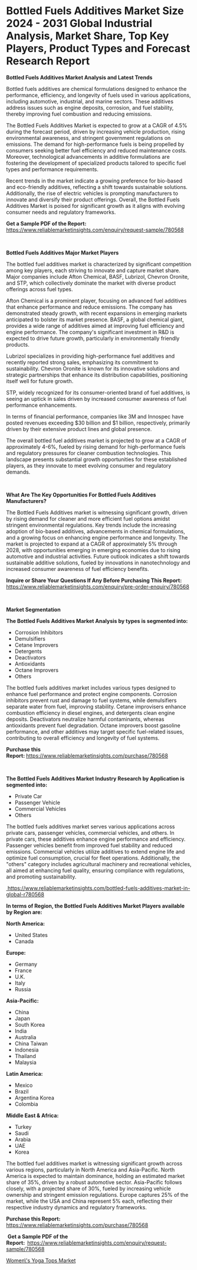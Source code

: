 <p><h1>Bottled Fuels Additives Market Size 2024 - 2031 Global Industrial Analysis, Market Share, Top Key Players, Product Types and Forecast Research Report</h1></p><p><strong>Bottled Fuels Additives Market Analysis and Latest Trends</strong></p>
<p><p>Bottled fuels additives are chemical formulations designed to enhance the performance, efficiency, and longevity of fuels used in various applications, including automotive, industrial, and marine sectors. These additives address issues such as engine deposits, corrosion, and fuel stability, thereby improving fuel combustion and reducing emissions. </p><p>The Bottled Fuels Additives Market is expected to grow at a CAGR of 4.5% during the forecast period, driven by increasing vehicle production, rising environmental awareness, and stringent government regulations on emissions. The demand for high-performance fuels is being propelled by consumers seeking better fuel efficiency and reduced maintenance costs. Moreover, technological advancements in additive formulations are fostering the development of specialized products tailored to specific fuel types and performance requirements.</p><p>Recent trends in the market indicate a growing preference for bio-based and eco-friendly additives, reflecting a shift towards sustainable solutions. Additionally, the rise of electric vehicles is prompting manufacturers to innovate and diversify their product offerings. Overall, the Bottled Fuels Additives Market is poised for significant growth as it aligns with evolving consumer needs and regulatory frameworks.</p></p>
<p><strong>Get a Sample PDF of the Report:&nbsp;</strong> <a href="https://www.reliablemarketinsights.com/enquiry/request-sample/780568?utm_campaign=2013&utm_medium=2&utm_source=Github&utm_content=ia&utm_term=30122024&utm_id=bottled-fuels-additives">https://www.reliablemarketinsights.com/enquiry/request-sample/780568</a></p>
<p>&nbsp;</p>
<p><strong>Bottled Fuels Additives Major Market Players</strong></p>
<p><p>The bottled fuel additives market is characterized by significant competition among key players, each striving to innovate and capture market share. Major companies include Afton Chemical, BASF, Lubrizol, Chevron Oronite, and STP, which collectively dominate the market with diverse product offerings across fuel types. </p><p>Afton Chemical is a prominent player, focusing on advanced fuel additives that enhance performance and reduce emissions. The company has demonstrated steady growth, with recent expansions in emerging markets anticipated to bolster its market presence. BASF, a global chemical giant, provides a wide range of additives aimed at improving fuel efficiency and engine performance. The company's significant investment in R&D is expected to drive future growth, particularly in environmentally friendly products.</p><p>Lubrizol specializes in providing high-performance fuel additives and recently reported strong sales, emphasizing its commitment to sustainability. Chevron Oronite is known for its innovative solutions and strategic partnerships that enhance its distribution capabilities, positioning itself well for future growth.</p><p>STP, widely recognized for its consumer-oriented brand of fuel additives, is seeing an uptick in sales driven by increased consumer awareness of fuel performance enhancements. </p><p>In terms of financial performance, companies like 3M and Innospec have posted revenues exceeding $30 billion and $1 billion, respectively, primarily driven by their extensive product lines and global presence. </p><p>The overall bottled fuel additives market is projected to grow at a CAGR of approximately 4-6%, fueled by rising demand for high-performance fuels and regulatory pressures for cleaner combustion technologies. This landscape presents substantial growth opportunities for these established players, as they innovate to meet evolving consumer and regulatory demands.</p></p>
<p>&nbsp;</p>
<p><strong>What Are The Key Opportunities For Bottled Fuels Additives Manufacturers?</strong></p>
<p><p>The Bottled Fuels Additives market is witnessing significant growth, driven by rising demand for cleaner and more efficient fuel options amidst stringent environmental regulations. Key trends include the increasing adoption of bio-based additives, advancements in chemical formulations, and a growing focus on enhancing engine performance and longevity. The market is projected to expand at a CAGR of approximately 5% through 2028, with opportunities emerging in emerging economies due to rising automotive and industrial activities. Future outlook indicates a shift towards sustainable additive solutions, fueled by innovations in nanotechnology and increased consumer awareness of fuel efficiency benefits.</p></p>
<p><strong>Inquire or Share Your Questions If Any Before Purchasing This Report:</strong> <a href="https://www.reliablemarketinsights.com/enquiry/pre-order-enquiry/780568?utm_campaign=2013&utm_medium=2&utm_source=Github&utm_content=ia&utm_term=30122024&utm_id=bottled-fuels-additives">https://www.reliablemarketinsights.com/enquiry/pre-order-enquiry/780568</a></p>
<p>&nbsp;</p>
<p><strong>Market Segmentation</strong></p>
<p><strong>The Bottled Fuels Additives Market Analysis by types is segmented into:</strong></p>
<p><ul><li>Corrosion Inhibitors</li><li>Demulsifiers</li><li>Cetane Improvers</li><li>Detergents</li><li>Deactivators</li><li>Antioxidants</li><li>Octane Improvers</li><li>Others</li></ul></p>
<p><p>The bottled fuels additives market includes various types designed to enhance fuel performance and protect engine components. Corrosion inhibitors prevent rust and damage to fuel systems, while demulsifiers separate water from fuel, improving stability. Cetane improvisers enhance combustion efficiency in diesel engines, and detergents clean engine deposits. Deactivators neutralize harmful contaminants, whereas antioxidants prevent fuel degradation. Octane improvers boost gasoline performance, and other additives may target specific fuel-related issues, contributing to overall efficiency and longevity of fuel systems.</p></p>
<p><strong>Purchase this Report:&nbsp;</strong><a href="https://www.reliablemarketinsights.com/purchase/780568?utm_campaign=2013&utm_medium=2&utm_source=Github&utm_content=ia&utm_term=30122024&utm_id=bottled-fuels-additives">https://www.reliablemarketinsights.com/purchase/780568</a></p>
<p>&nbsp;</p>
<p><strong>The Bottled Fuels Additives Market Industry Research by Application is segmented into:</strong></p>
<p><ul><li>Private Car</li><li>Passenger Vehicle</li><li>Commercial Vehicles</li><li>Others</li></ul></p>
<p><p>The bottled fuels additives market serves various applications across private cars, passenger vehicles, commercial vehicles, and others. In private cars, these additives enhance engine performance and efficiency. Passenger vehicles benefit from improved fuel stability and reduced emissions. Commercial vehicles utilize additives to extend engine life and optimize fuel consumption, crucial for fleet operations. Additionally, the "others" category includes agricultural machinery and recreational vehicles, all aimed at enhancing fuel quality, ensuring compliance with regulations, and promoting sustainability.</p></p>
<p><a href="https://www.reliablemarketinsights.com/bottled-fuels-additives-market-in-global-r780568?utm_campaign=2013&utm_medium=2&utm_source=Github&utm_content=ia&utm_term=30122024&utm_id=bottled-fuels-additives">&nbsp;https://www.reliablemarketinsights.com/bottled-fuels-additives-market-in-global-r780568</a></p>
<p><strong>In terms of Region, the Bottled Fuels Additives Market Players available by Region are:</strong></p>
<p>
    <p> <strong> North America: </strong>
        <ul>
            <li>United States</li>
            <li>Canada</li>
        </ul>
        </p> 
    <p> <strong> Europe: </strong>
        <ul>
            <li>Germany</li>
            <li>France</li>
            <li>U.K.</li>
            <li>Italy</li>
            <li>Russia</li>
        </ul>
        </p> 
    <p> <strong> Asia-Pacific: </strong>
        <ul>
            <li>China</li>
            <li>Japan</li>
            <li>South Korea</li>
            <li>India</li>
            <li>Australia</li>
            <li>China Taiwan</li>
            <li>Indonesia</li>
            <li>Thailand</li>
            <li>Malaysia</li>
        </ul>
        </p> 
    <p> <strong> Latin America: </strong>
        <ul>
            <li>Mexico</li>
            <li>Brazil</li>
            <li>Argentina Korea</li>
            <li>Colombia</li>
        </ul>
        </p> 
    <p> <strong> Middle East & Africa: </strong>
        <ul>
            <li>Turkey</li>
            <li>Saudi</li>
            <li>Arabia</li>
            <li>UAE</li>
            <li>Korea</li>
        </ul>
    </p>
    </p>
<p><p>The bottled fuel additives market is witnessing significant growth across various regions, particularly in North America and Asia-Pacific. North America is expected to maintain dominance, holding an estimated market share of 35%, driven by a robust automotive sector. Asia-Pacific follows closely, with a projected share of 30%, fueled by increasing vehicle ownership and stringent emission regulations. Europe captures 25% of the market, while the USA and China represent 5% each, reflecting their respective industry dynamics and regulatory frameworks.</p></p>
<p><strong>Purchase this Report: </strong><a href="https://www.reliablemarketinsights.com/purchase/780568?utm_campaign=2013&utm_medium=2&utm_source=Github&utm_content=ia&utm_term=30122024&utm_id=bottled-fuels-additives">https://www.reliablemarketinsights.com/purchase/780568</a></p>
<p>&nbsp;<strong>Get a Sample PDF of the Report:&nbsp;&nbsp;</strong><a href="https://www.reliablemarketinsights.com/enquiry/request-sample/780568?utm_campaign=2013&utm_medium=2&utm_source=Github&utm_content=ia&utm_term=30122024&utm_id=bottled-fuels-additives">https://www.reliablemarketinsights.com/enquiry/request-sample/780568</a></p>
<p><strong></strong></p>
<p><p><a href="https://github.com/MarciaRunte/Market-Research-Report-List-1/blob/main/womens-yoga-tops-market.md?utm_campaign=2013&utm_medium=2&utm_source=Github&utm_content=ia&utm_term=30122024&utm_id=bottled-fuels-additives">Women\'s Yoga Tops Market</a></p></p>